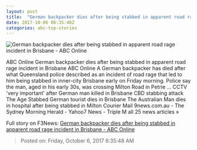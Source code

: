 ```yaml
---
layout: post
title:  "German backpacker dies after being stabbed in apparent road rage incident in Brisbane - ABC Online"
date: 2017-10-06 06:35:48Z
categories: abc-top-stories
---
```


![German backpacker dies after being stabbed in apparent road rage incident in Brisbane - ABC Online](http://www.abc.net.au/news/image/9024910-1x1-700x700.jpg)

ABC Online German backpacker dies after being stabbed in apparent road rage incident in Brisbane ABC Online A German backpacker has died after what Queensland police described as an incident of road rage that led to him being stabbed in inner-city Brisbane early on Friday morning. Police say the man, aged in his early 30s, was crossing Milton Road in Petrie ... CCTV 'very important' after German man killed in Brisbane CBD stabbing attack The Age Stabbed German tourist dies in Brisbane The Australian Man dies in hospital after being stabbed in Milton Courier Mail 9news.com.au - The Sydney Morning Herald - Yahoo7 News - Triple M all 25 news articles »


Full story on F3News: [German backpacker dies after being stabbed in apparent road rage incident in Brisbane - ABC Online](http://www.f3nws.com/n/MvGGq)

> Posted on: Friday, October 6, 2017 6:35:48 AM
